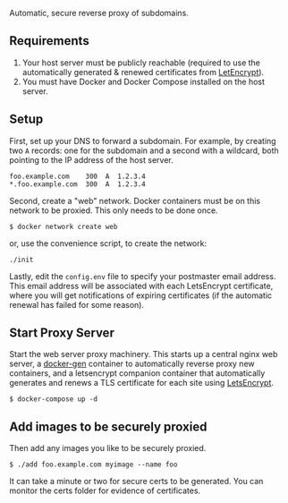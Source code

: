 Automatic, secure reverse proxy of subdomains.

## Requirements

1. Your host server must be publicly reachable (required to use the automatically 
generated & renewed certificates from [LetEncrypt](https://letsencrypt.org)).
2. You must have Docker and Docker Compose installed on the host server.

## Setup

First, set up your DNS to forward a subdomain. For example, by creating two `A` records:
one for the subdomain and a second with a wildcard, both pointing to the IP address 
of the host server.

`foo.example.com    300  A  1.2.3.4`<br>
`*.foo.example.com  300  A  1.2.3.4`

Second, create a "web" network. Docker containers must be on this network to be proxied.
This only needs to be done once.

`$ docker network create web`

or, use the convenience script, to create the network:

`./init`

Lastly, edit the `config.env` file to specify your postmaster email address. This email 
address will be associated with each LetsEncrypt certificate, where you will get notifications 
of expiring certificates (if the automatic renewal has failed for some reason).

## Start Proxy Server

Start the web server proxy machinery. This starts up a central nginx web server,
a [docker-gen](https://github.com/jwilder/docker-gen) container to automatically 
reverse proxy new containers, and a letsencrypt companion container that 
automatically generates and renews a TLS certificate for each site using 
[LetsEncrypt](https://letsencrypt.org).

`$ docker-compose up -d`

## Add images to be securely proxied

Then add any images you like to be securely proxied.

`$ ./add foo.example.com myimage --name foo`

It can take a minute or two for secure certs to be generated. You can monitor 
the certs folder for evidence of certificates.
